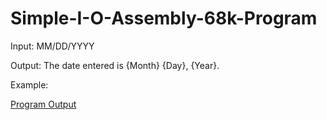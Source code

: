 # Simple-I-O-Assembly-68k-Program

Input: MM/DD/YYYY

Output: The date entered is {Month} {Day}, {Year}.


Example:

[Program Output](/ioProg.png)

